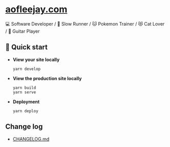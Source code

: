 # [aofleejay.com](https://aofleejay.com)
💻 Software Developer / 🏃 Slow Runner / 🐱 Pokemon Trainer / 😻 Cat Lover / 🎸 Guitar Player

## 🚀 Quick start
-  **View your site locally**
    ```
    yarn develop
    ```

-  **View the production site locally**
    ```
    yarn build
    yarn serve
    ```

-  **Deployment**
    ```
    yarn deploy
    ```

## Change log
- [CHANGELOG.md](CHANGELOG.md)
